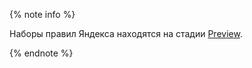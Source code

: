 {% note info %}

Наборы правил Яндекса находятся на стадии [Preview](../../overview/concepts/launch-stages.md).

{% endnote %}
